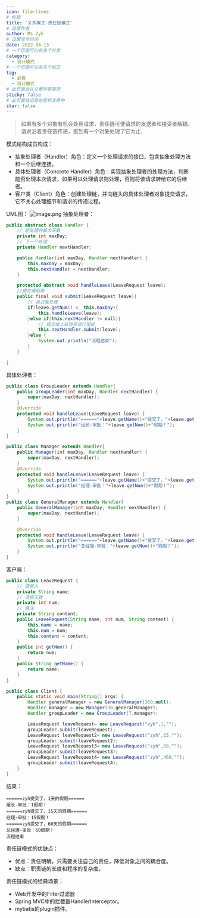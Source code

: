 ```yaml
---
icon: file-lines
# 标题
title: '关系模式-责任链模式'
# 设置作者
author: Ms.Zyh
# 设置写作时间
date: 2022-04-13
# 一个页面可以有多个分类
category:
  - 设计模式
# 一个页面可以有多个标签
tag:
  - 必看
  - 设计模式
# 此页面会在文章列表置顶
sticky: false
# 此页面会出现在星标文章中
star: false
---
```


> 如果有多个对象有机会处理请求，责任链可使请求的发送者和接受者解耦，请求沿着责任链传递，直到有一个对象处理了它为止.

模式结构成员构成：
- 抽象处理者（Handler）角色：定义一个处理请求的接口，包含抽象处理方法和一个后继连接。
- 具体处理者（Concrete Handler）角色：实现抽象处理者的处理方法，判断能否处理本次请求，如果可以处理请求则处理，否则将该请求转给它的后继者。
- 客户类（Client）角色：创建处理链，并向链头的具体处理者对象提交请求，它不关心处理细节和请求的传递过程。

UML图：
![image.png](http://img.zouyh.top/article-img/20240917135143400.png)
抽象处理者：
```java
public abstract class Handler {
    // 能处理的最大天数
    private int maxDay;
    // 下一个处理
    private Handler nextHandler;

    public Handler(int maxDay, Handler nextHandler) {
        this.maxDay = maxDay;
        this.nextHandler = nextHandler;
    }

    protected abstract void handleLeave(LeaveRequest leave);
    //提交请假条
    public final void submit(LeaveRequest leave){
        // 自己能处理
        if(leave.getNum() <  this.maxDay){
            this.handleLeave(leave);
        }else if(this.nextHandler != null){
            // 提交给上级领导进行审批
            this.nextHandler.submit(leave);
        }else {
            System.out.println("流程结束");
        }
    }

}
```
具体处理者：
```java
public class GroupLeader extends Handler{
    public GroupLeader(int maxDay, Handler nextHandler) {
        super(maxDay, nextHandler);
    }
    @Override
    protected void handleLeave(LeaveRequest leave) {
        System.out.println("======"+leave.getName()+"提交了，"+leave.getNum()+"天的假期======");
        System.out.println("组长-审批："+leave.getNum()+"假期！");
    }
}

public class Manager extends Handler{
    public Manager(int maxDay, Handler nextHandler) {
        super(maxDay, nextHandler);
    }
    @Override
    protected void handleLeave(LeaveRequest leave) {
        System.out.println("======"+leave.getName()+"提交了，"+leave.getNum()+"天的假期======");
        System.out.println("经理-审批："+leave.getNum()+"假期！");
    }
}
public class GeneralManager extends Handler{
    public GeneralManager(int maxDay, Handler nextHandler) {
        super(maxDay, nextHandler);
    }

    @Override
    protected void handleLeave(LeaveRequest leave) {
        System.out.println("======"+leave.getName()+"提交了，"+leave.getNum()+"天的假期======");
        System.out.println("总经理-审批："+leave.getNum()+"假期！");
    }
}

```
客户端：
```java
public class LeaveRequest {
    // 请假人
    private String name;
    // 请假天数
    private int num;
    // 备注
    private String content;
    public LeaveRequest(String name, int num, String content) {
        this.name = name;
        this.num = num;
        this.content = content;
    }
    public int getNum() {
        return num;
    }
    public String getName() {
        return name;
    }
}

public class Client {
    public static void main(String[] args) {
        Handler generalManager = new GeneralManager(360,null);
        Handler manager = new Manager(30,generalManager);
        Handler groupLeader = new GroupLeader(7,manager);

        LeaveRequest leaveRequest= new LeaveRequest("zyh",1,"");
        groupLeader.submit(leaveRequest);
        LeaveRequest leaveRequest2= new LeaveRequest("zyh",15,"");
        groupLeader.submit(leaveRequest2);
        LeaveRequest leaveRequest3= new LeaveRequest("zyh",60,"");
        groupLeader.submit(leaveRequest3);
        LeaveRequest leaveRequest4= new LeaveRequest("zyh",460,"");
        groupLeader.submit(leaveRequest4);
    }
}
```
结果：
```
======zyh提交了，1天的假期======
组长-审批：1假期！
======zyh提交了，15天的假期======
经理-审批：15假期！
======zyh提交了，60天的假期======
总经理-审批：60假期！
流程结束
```
责任链模式的优缺点：
- 优点：责任明确，只需要关注自己的责任，降低对象之间的耦合度。
- 缺点：职责链的长度和程序的复杂度。


责任链模式的经典场景：
- Web开发中的Filter过滤器
- Spring MVC中的拦截器HandlerInterceptor。
- mybatis的plugin插件。

